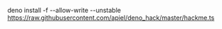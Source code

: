 deno install -f --allow-write --unstable https://raw.githubusercontent.com/apiel/deno_hack/master/hackme.ts
